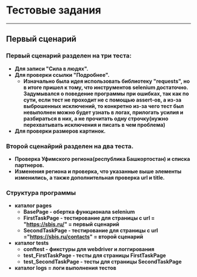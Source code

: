 # Тестовые задания
***
## Первый сценарий
### Первый сценарий разделен на три теста:
* **Для записи "Сила в людях".**
* **Для проверки ссылки "Подробнее".**
    *   **Изначально была идея использовать библиотеку "requests", но в итоге пришел к тому, что инструментов selenium достаточно. Задумывался о поведение программы при ошибках, так как по сути, если тест не проходит не с помощью assert-ов, а из-за выброшенных исключений, то конкретно из-за чего тест был невыполнен можно будет узнать в логах, прилогать усилия и разбираться в них, а не прочитать одну строчку(нужно перехватывать исключения и писать в чем проблема)**
* **Для проверки размеров картинок.**
### Второй сценайрий разделен на два теста.
* **Проверка Уфимского региона(республика Башкортостан) и списка партнеров.**
* **Изменения региона и проверка, что указанные выше элементы изменились, а также дополнительная проверка url и title.**
### Структура программы
* **каталог pages**
    *   **BasePage - обертка функционала selenium**
    *   **FirstTaskPage - тестирование для страницы с url = "https://sbis.ru/" = первый сценарий** 
    *   **SecondTaskPage - тестирование для страницы с url ="https://sbis.ru/contacts" = второй сценарий**
* **каталог tests**
    * **conftest - фикстуры для webdriver и логгирования**
    * **test_FirstTaskPage - тесты для страницы FirstTaskPage**
    * **test_SecondTaskPage - тесты для страницы SecondTaskPage**
* **каталог logs = логи выполнения тестов** 


